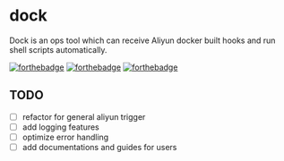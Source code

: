 # dock

Dock is an ops tool which can receive Aliyun docker built hooks and run shell scripts automatically.

[![forthebadge](https://forthebadge.com/images/badges/powered-by-electricity.svg)](https://forthebadge.com)
[![forthebadge](https://forthebadge.com/images/badges/built-with-love.svg)](https://forthebadge.com)
[![forthebadge](https://forthebadge.com/images/badges/made-with-rust.svg)](https://forthebadge.com)

## TODO
- [ ] refactor for general aliyun trigger
- [ ] add logging features
- [ ] optimize error handling
- [ ] add documentations and guides for users
